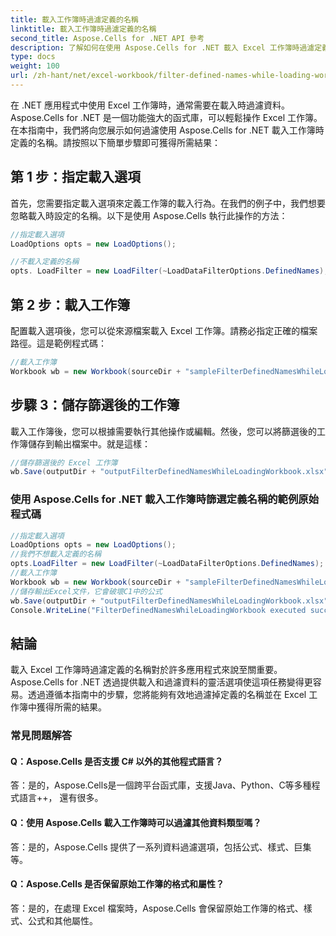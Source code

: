 ```yaml
---
title: 載入工作簿時過濾定義的名稱
linktitle: 載入工作簿時過濾定義的名稱
second_title: Aspose.Cells for .NET API 參考
description: 了解如何在使用 Aspose.Cells for .NET 載入 Excel 工作簿時過濾定義的名稱。
type: docs
weight: 100
url: /zh-hant/net/excel-workbook/filter-defined-names-while-loading-workbook/
---
```

在 .NET 應用程式中使用 Excel 工作簿時，通常需要在載入時過濾資料。 Aspose.Cells for .NET 是一個功能強大的函式庫，可以輕鬆操作 Excel 工作簿。在本指南中，我們將向您展示如何過濾使用 Aspose.Cells for .NET 載入工作簿時定義的名稱。請按照以下簡單步驟即可獲得所需結果：

## 第 1 步：指定載入選項

首先，您需要指定載入選項來定義工作簿的載入行為。在我們的例子中，我們想要忽略載入時設定的名稱。以下是使用 Aspose.Cells 執行此操作的方法：

```csharp
//指定載入選項
LoadOptions opts = new LoadOptions();

//不載入定義的名稱
opts. LoadFilter = new LoadFilter(~LoadDataFilterOptions.DefinedNames);
```

## 第 2 步：載入工作簿

配置載入選項後，您可以從來源檔案載入 Excel 工作簿。請務必指定正確的檔案路徑。這是範例程式碼：

```csharp
//載入工作簿
Workbook wb = new Workbook(sourceDir + "sampleFilterDefinedNamesWhileLoadingWorkbook.xlsx", opts);
```

## 步驟 3：儲存篩選後的工作簿

載入工作簿後，您可以根據需要執行其他操作或編輯。然後，您可以將篩選後的工作簿儲存到輸出檔案中。就是這樣：

```csharp
//儲存篩選後的 Excel 工作簿
wb.Save(outputDir + "outputFilterDefinedNamesWhileLoadingWorkbook.xlsx");
```

### 使用 Aspose.Cells for .NET 載入工作簿時篩選定義名稱的範例原始程式碼 
```csharp
//指定載入選項
LoadOptions opts = new LoadOptions();
//我們不想載入定義的名稱
opts.LoadFilter = new LoadFilter(~LoadDataFilterOptions.DefinedNames);
//載入工作簿
Workbook wb = new Workbook(sourceDir + "sampleFilterDefinedNamesWhileLoadingWorkbook.xlsx", opts);
//儲存輸出Excel文件，它會破壞C1中的公式
wb.Save(outputDir + "outputFilterDefinedNamesWhileLoadingWorkbook.xlsx");
Console.WriteLine("FilterDefinedNamesWhileLoadingWorkbook executed successfully.");
```

## 結論

載入 Excel 工作簿時過濾定義的名稱對於許多應用程式來說至關重要。 Aspose.Cells for .NET 透過提供載入和過濾資料的靈活選項使這項任務變得更容易。透過遵循本指南中的步驟，您將能夠有效地過濾掉定義的名稱並在 Excel 工作簿中獲得所需的結果。


### 常見問題解答

#### Q：Aspose.Cells 是否支援 C# 以外的其他程式語言？
    
答：是的，Aspose.Cells是一個跨平台函式庫，支援Java、Python、C等多種程式語言++， 還有很多。

#### Q：使用 Aspose.Cells 載入工作簿時可以過濾其他資料類型嗎？
    
答：是的，Aspose.Cells 提供了一系列資料過濾選項，包括公式、樣式、巨集等。

#### Q：Aspose.Cells 是否保留原始工作簿的格式和屬性？
    
答：是的，在處理 Excel 檔案時，Aspose.Cells 會保留原始工作簿的格式、樣式、公式和其他屬性。